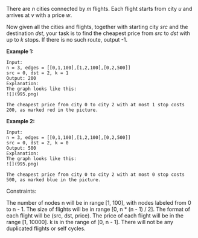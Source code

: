 There are *n* cities connected by *m* flights. Each flight starts from city *u* and arrives at *v* with a price *w*.

Now given all the cities and flights, together with starting city *src* and the destination *dst*, your task is to find the cheapest price from *src* to *dst* with up to *k* stops. If there is no such route, output -1.

**Example 1:**
```
Input: 
n = 3, edges = [[0,1,100],[1,2,100],[0,2,500]]
src = 0, dst = 2, k = 1
Output: 200
Explanation: 
The graph looks like this:
![](995.png)

The cheapest price from city 0 to city 2 with at most 1 stop costs 200, as marked red in the picture.
```

**Example 2:**
```
Input: 
n = 3, edges = [[0,1,100],[1,2,100],[0,2,500]]
src = 0, dst = 2, k = 0
Output: 500
Explanation: 
The graph looks like this:
![](995.png)

The cheapest price from city 0 to city 2 with at most 0 stop costs 500, as marked blue in the picture.
```

Constraints:

The number of nodes n will be in range [1, 100], with nodes labeled from 0 to n - 1.
The size of flights will be in range [0, n * (n - 1) / 2].
The format of each flight will be (src, dst, price).
The price of each flight will be in the range [1, 10000].
k is in the range of [0, n - 1].
There will not be any duplicated flights or self cycles.